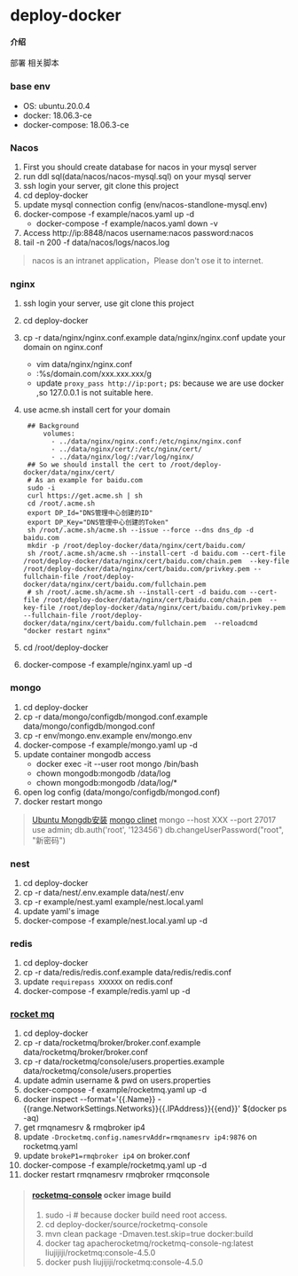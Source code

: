 # deploy-docker

#### 介绍
部署 相关脚本

### base env

+ OS: ubuntu.20.0.4
+ docker: 18.06.3-ce
+ docker-compose: 18.06.3-ce


### Nacos

1. First you should create database for nacos in your mysql server
2. run ddl sql(data/nacos/nacos-mysql.sql) on your mysql server
3. ssh login your server, git clone this project
4. cd deploy-docker
5. update mysql connection config (env/nacos-standlone-mysql.env)
6. docker-compose -f example/nacos.yaml up -d
    - docker-compose -f example/nacos.yaml down -v
7. Access http://ip:8848/nacos    username:nacos    password:nacos
8. tail -n 200 -f data/nacos/logs/nacos.log
> nacos is an intranet application，Please don't ose it to internet.

### nginx

1. ssh login your server, use git clone this project
2. cd deploy-docker
3. cp -r data/nginx/nginx.conf.example data/nginx/nginx.conf       update your domain on nginx.conf
    - vim data/nginx/nginx.conf
    - :%s/domain.com/xxx.xxx.xxx/g
    - update `proxy_pass http://ip:port;`   ps: because we are use docker ,so 127.0.0.1 is not suitable here.
4. use acme.sh install cert for your domain

    ```shell script
     ## Background
         volumes:
           - ../data/nginx/nginx.conf:/etc/nginx/nginx.conf
           - ../data/nginx/cert/:/etc/nginx/cert/
           - ../data/nginx/log/:/var/log/nginx/
     ## So we should install the cert to /root/deploy-docker/data/nginx/cert/
     # As an example for baidu.com
     sudo -i
     curl https://get.acme.sh | sh
     cd /root/.acme.sh
     export DP_Id="DNS管理中心创建的ID"
     export DP_Key="DNS管理中心创建的Token"
     sh /root/.acme.sh/acme.sh --issue --force --dns dns_dp -d baidu.com
     mkdir -p /root/deploy-docker/data/nginx/cert/baidu.com/
     sh /root/.acme.sh/acme.sh --install-cert -d baidu.com --cert-file /root/deploy-docker/data/nginx/cert/baidu.com/chain.pem  --key-file /root/deploy-docker/data/nginx/cert/baidu.com/privkey.pem --fullchain-file /root/deploy-docker/data/nginx/cert/baidu.com/fullchain.pem
     # sh /root/.acme.sh/acme.sh --install-cert -d baidu.com --cert-file /root/deploy-docker/data/nginx/cert/baidu.com/chain.pem  --key-file /root/deploy-docker/data/nginx/cert/baidu.com/privkey.pem --fullchain-file /root/deploy-docker/data/nginx/cert/baidu.com/fullchain.pem  --reloadcmd  "docker restart nginx"
    ```
5. cd /root/deploy-docker
6. docker-compose -f example/nginx.yaml up -d

### mongo

1. cd deploy-docker
2. cp -r data/mongo/configdb/mongod.conf.example data/mongo/configdb/mongod.conf
3. cp -r env/mongo.env.example env/mongo.env
4. docker-compose -f example/mongo.yaml up -d
5. update container mongodb access
    - docker exec -it --user root mongo /bin/bash
    - chown mongodb:mongodb /data/log
    - chown mongodb:mongodb /data/log/*
6. open log config (data/mongo/configdb/mongod.conf)    
7. docker restart mongo
> [Ubuntu Mongdb安装](https://docs.mongodb.com/v4.0/tutorial/install-mongodb-on-ubuntu/) 
> [mongo clinet](https://docs.mongodb.com/v4.0/mongo/)
> mongo --host XXX --port 27017
> use admin;
> db.auth('root', '123456')
> db.changeUserPassword("root", "新密码")


### nest
1. cd deploy-docker
2. cp -r data/nest/.env.example data/nest/.env
3. cp -r example/nest.yaml example/nest.local.yaml
4. update yaml's image
4. docker-compose -f example/nest.local.yaml up -d

### redis
1. cd deploy-docker
2. cp -r data/redis/redis.conf.example data/redis/redis.conf
3. update `requirepass XXXXXX` on redis.conf
4. docker-compose -f example/redis.yaml up -d

### [rocket mq](https://github.com/apache/rocketmq-docker)
1. cd deploy-docker
2. cp -r data/rocketmq/broker/broker.conf.example data/rocketmq/broker/broker.conf
2. cp -r data/rocketmq/console/users.properties.example data/rocketmq/console/users.properties
4. update admin username & pwd on users.properties
5. docker-compose -f example/rocketmq.yaml up -d
6. docker inspect --format='{{.Name}} - {{range.NetworkSettings.Networks}}{{.IPAddress}}{{end}}' $(docker ps -aq)
7. get rmqnamesrv & rmqbroker ip4
8. update `-Drocketmq.config.namesrvAddr=rmqnamesrv ip4:9876` on rocketmq.yaml
9. update `brokeP1=rmqbroker ip4` on broker.conf
10. docker-compose -f example/rocketmq.yaml up -d
11. docker restart rmqnamesrv rmqbroker rmqconsole

> #### [rocketmq-console](https://github.com/apache/rocketmq-externals/tree/master/rocketmq-console) ocker image build
> 1. sudo -i  # because docker build need root access.
> 2. cd deploy-docker/source/rocketmq-console
> 3. mvn clean package -Dmaven.test.skip=true docker:build
> 4. docker tag apacherocketmq/rocketmq-console-ng:latest liujijiji/rocketmq:console-4.5.0
> 5. docker push liujijiji/rocketmq:console-4.5.0